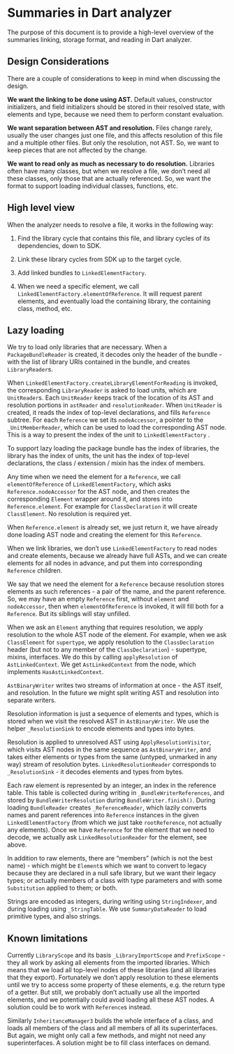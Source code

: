 # Summaries in Dart analyzer

The purpose of this document is to provide a high-level overview of the summaries linking, storage format, and reading
in Dart analyzer.

## Design Considerations

There are a couple of considerations to keep in mind when discussing the design.

**We want the linking to be done using AST.** Default values, constructor initializers, and field initializers should be
stored in their resolved state, with elements and type, because we need them to perform constant evaluation.

**We want separation between AST and resolution.** Files change rarely, usually the user changes just one file, and this
affects resolution of this file and a multiple other files. But only the resolution, not AST. So, we want to keep pieces
that are not affected by the change.

**We want to read only as much as necessary to do resolution.** Libraries often have many classes, but when we resolve a
file, we don’t need all these classes, only those that are actually referenced. So, we want the format to support
loading individual classes, functions, etc.

## High level view

When the analyzer needs to resolve a file, it works in the following way:

1. Find the library cycle that contains this file, and library cycles of its dependencies, down to SDK.

2. Link these library cycles from SDK up to the target cycle.

3. Add linked bundles to `LinkedElementFactory`.

4. When we need a specific element, we call `LinkedElementFactory.elementOfReference`. It will request parent elements,
   and eventually load the containing library, the containing class, method, etc.

## Lazy loading

We try to load only libraries that are necessary. When a `PackageBundleReader` is created, it decodes only the header of
the bundle - with the list of library URIs contained in the bundle, and creates `LibraryReader`s.

When `LinkedElementFactory.createLibraryElementForReading` is invoked, the corresponding `LibraryReader` is asked to
load units, which are `UnitReader`s. Each `UnitReader` keeps track of the location of its AST and resolution portions
in `astReader` and `resolutionReader`. When `UnitReader` is created, it reads the index of top-level declarations, and
fills `Reference` subtree. For each `Reference` we set its `nodeAccessor`, a pointer to the `_UnitMemberReader`, which
can be used to load the corresponding AST node. This is a way to present the index of the unit to `LinkedElementFactory`
.

To support lazy loading the package bundle has the index of libraries, the library has the index of units, the unit has
the index of top-level declarations, the class / extension / mixin has the index of members.

Any time when we need the element for a `Reference`, we call `elementOfReference` of `LinkedElementFactory`, which
asks `Reference.nodeAccessor` for the AST node, and then creates the corresponding `Element` wrapper around it, and
stores into `Reference.element`. For example for `ClassDeclaration` it will create `ClassElement`. No resolution is
required yet.

When `Reference.element` is already set, we just return it, we have already done loading AST node and creating the
element for this `Reference`.

When we link libraries, we don’t use `LinkedElementFactory` to read nodes and create elements, because we already have
full ASTs, and we can create elements for all nodes in advance, and put them into corresponding `Reference` children.

We say that we need the element for a `Reference` because resolution stores elements as such references - a pair of the
name, and the parent reference. So, we may have an empty `Reference` first, without `element` and `nodeAccessor`, then
when `elementOfReference` is invoked, it will fill both for a `Reference`. But its siblings will stay unfilled.

When we ask an `Element` anything that requires resolution, we apply resolution to the whole AST node of the element.
For example, when we ask `ClassElement` for `supertype`, we apply resolution to the `ClassDeclaration` header (but not
to any member of the `ClassDeclaration`) - supertype, mixins, interfaces. We do this by calling `applyResolution`
of `AstLinkedContext`. We get `AstLinkedContext` from the node, which implements `HasAstLinkedContext`.

`AstBinaryWriter` writes two streams of information at once - the AST itself, and resolution. In the future we might
split writing AST and resolution into separate writers.

Resolution information is just a sequence of elements and types, which is stored when we visit the resolved AST
in `AstBinaryWriter`. We use the helper `_ResolutionSink` to encode elements and types into bytes.

Resolution is applied to unresolved AST using `ApplyResolutionVisitor`, which visits AST nodes in the same sequence
as `AstBinaryWriter`, and takes either elements or types from the same (untyped, unmarked in any way) stream of
resolution bytes. `LinkedResolutionReader` corresponds to `_ResolutionSink` - it decodes elements and types from bytes.

Each raw element is represented by an integer, an index in the reference table. This table is collected during writing
in `_BundleWriterReferences`, and stored by `BundleWriterResolution` during `BundleWriter.finish()`. During
loading `BundleReader` creates `_ReferenceReader`, which lazily converts names and parent references into `Reference`
instances in the given `LinkedElementFactory` (from which we just take `rootReference`, not actually any elements). Once
we have `Reference` for the element that we need to decode, we actually ask `LinkedResolutionReader` for the element,
see above.

In addition to raw elements, there are “members” (which is not the best name) - which might be `Element`s which we want
to convert to legacy because they are declared in a null safe library, but we want their legacy types; or actually
members of a class with type parameters and with some `Substitution` applied to them; or both.

Strings are encoded as integers, during writing using `StringIndexer`, and during loading using `_StringTable`. We
use `SummaryDataReader` to load primitive types, and also strings.

## Known limitations

Currently `LibraryScope` and its basis `_LibraryImportScope` and `PrefixScope` - they all work by asking all elements
from the imported libraries. Which means that we load all top-level nodes of these libraries (and all libraries that
they export). Fortunately we don’t apply resolution to these elements until we try to access some property of these
elements, e.g. the return type of a getter. But still, we probably don’t actually use all the imported elements, and we
potentially could avoid loading all these AST nodes. A solution could be to work with `Reference`s instead.

Similarly `InheritanceManager3` builds the whole interface of a class, and loads all members of the class and all
members of all its superinterfaces. But again, we might only call a few methods, and might not need any superinterfaces.
A solution might be to fill class interfaces on demand.
